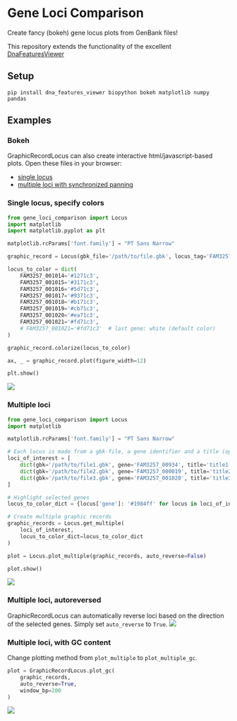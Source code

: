 # Gene Loci Comparison
Create fancy (bokeh) gene locus plots from GenBank files!

This repository extends the functionality of the excellent [DnaFeaturesViewer](https://edinburgh-genome-foundry.github.io/DnaFeaturesViewer/)

## Setup
```shell script
pip install dna_features_viewer biopython bokeh matplotlib numpy pandas
```

## Examples
### Bokeh
GraphicRecordLocus can also create interactive html/javascript-based plots.
Open these files in your browser:
  - [single locus](output/test_plot_single_locus_pgap.html)
  - [multiple loci with synchronized panning](output/test_multiple_bokeh.html)


### Single locus, specify colors

```python
from gene_loci_comparison import Locus
import matplotlib
import matplotlib.pyplot as plt

matplotlib.rcParams['font.family'] = "PT Sans Narrow"

graphic_record = Locus(gbk_file='/path/to/file.gbk', locus_tag='FAM3257_001019')

locus_to_color = dict(
    FAM3257_001014='#1271c3',
    FAM3257_001015='#3171c3',
    FAM3257_001016='#5d71c3',
    FAM3257_001017='#9371c3',
    FAM3257_001018='#b171c3',
    FAM3257_001019='#cb71c3',
    FAM3257_001020='#ea71c3',
    FAM3257_001021='#fd71c3',
    # FAM3257_001021='#fd71c3'  # last gene: white (default color)
)

graphic_record.colorize(locus_to_color)

ax, _ = graphic_record.plot(figure_width=12)

plt.show()
```
![](output/test_custom_colors.svg)


### Multiple loci

```python
from gene_loci_comparison import Locus
import matplotlib

matplotlib.rcParams['font.family'] = "PT Sans Narrow"

# Each locus is made from a gbk-file, a gene identifier and a title (optional)
loci_of_interest = [
    dict(gbk='/path/to/file1.gbk', gene='FAM3257_00934', title='title1'),
    dict(gbk='/path/to/file2.gbk', gene='FAM3257_000019', title='title2'),
    dict(gbk='/path/to/file3.gbk', gene='FAM3257_001020', title='title3'),
]

# Highlight selected genes
locus_to_color_dict = {locus['gene']: '#1984ff' for locus in loci_of_interest}

# Create multiple graphic records
graphic_records = Locus.get_multiple(
    loci_of_interest,
    locus_to_color_dict=locus_to_color_dict
)

plot = Locus.plot_multiple(graphic_records, auto_reverse=False)

plot.show()
```
![](output/test_multiple.svg)


### Multiple loci, autoreversed
GraphicRecordLocus can automatically reverse loci based on the direction of the selected genes.
Simply set `auto_reverse` to `True`.
![](output/test_multiple_auto_reverse.svg)


### Multiple loci, with GC content
Change plotting method from `plot_multiple` to `plot_multiple_gc`.

```python
plot = GraphicRecordLocus.plot_gc(
    graphic_records,
    auto_reverse=True,
    window_bp=200
)

```
![](output/test_multiple_auto_reverse_gc.svg)
